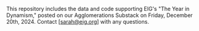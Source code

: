 This repository includes the data and code supporting EIG's "The Year in Dynamism," posted on our Agglomerations Substack on Friday, December 20th, 2024. Contact [sarah@eig.org] with any questions.
